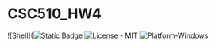 # CSC510_HW4

![Shell](![Static Badge](https://img.shields.io/badge/Made_With-Shell-blue)
![License - MIT](https://img.shields.io/badge/License-MIT-blue)
![Platform-Windows](https://img.shields.io/badge/Platform-Windows-blue)
